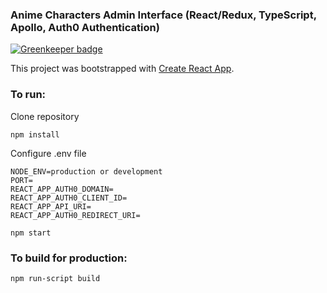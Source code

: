 ### Anime Characters Admin Interface (React/Redux, TypeScript, Apollo, Auth0 Authentication)

[![Greenkeeper badge](https://badges.greenkeeper.io/Even-Further-Beyond/admin.svg)](https://greenkeeper.io/)

This project was bootstrapped with [Create React App](https://github.com/facebookincubator/create-react-app).

### To run:

Clone repository

```
npm install
```

Configure .env file

```
NODE_ENV=production or development
PORT=
REACT_APP_AUTH0_DOMAIN=
REACT_APP_AUTH0_CLIENT_ID=
REACT_APP_API_URI=
REACT_APP_AUTH0_REDIRECT_URI=
```

```
npm start
```

### To build for production:

```
npm run-script build
```




